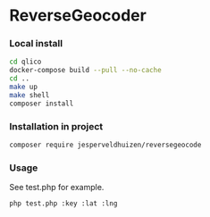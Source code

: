 # ReverseGeocoder

### Local install

```bash
cd qlico
docker-compose build --pull --no-cache
cd ..
make up
make shell
composer install
```

### Installation in project

```bash
composer require jesperveldhuizen/reversegeocode
```

### Usage

See test.php for example.

```bash
php test.php :key :lat :lng
```
